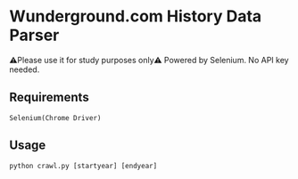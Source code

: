 # Wunderground.com History Data Parser
⚠️Please use it for study purposes only⚠️
Powered by Selenium. No API key needed.

## Requirements
```
Selenium(Chrome Driver)
```

## Usage
```
python crawl.py [startyear] [endyear]
```
